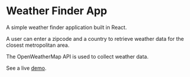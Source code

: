 Weather Finder App
==================

A simple weather finder application built in React. 

A user can enter a zipcode and a country to retrieve weather data for the closest metropolitan area.

The OpenWeatherMap API is used to collect weather data.

See a live [demo](https://wonderful-feynman-61540e.netlify.com).

